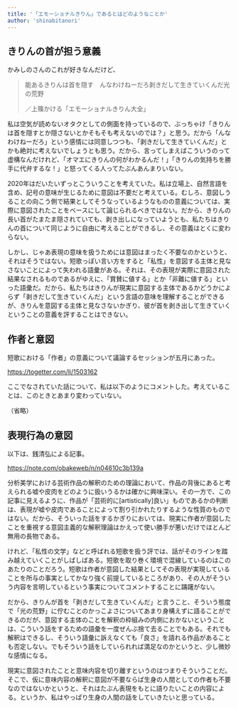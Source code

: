 ```yaml
---
title: '「エモーショナルきりん」であるとはどのようなことか'
author: 'shinabitanori'
---
```


## きりんの首が担う意義

かみしのさんのこれが好きなんだけど、

> 能あるきりんは首を隠す　んなわけねーだろ剥きだして生きていくんだ光の荒野
> 
> ／上篠かける「エモーショナルきりん大全」

私は空気が読めないオタクとしての側面を持っているので、ぶっちゃけ「きりんは首を隠すとか隠さないとかそもそも考えないのでは？」と思う。だから「んなわけねーだろ」という感情には同意しつつも、「剥きだして生きていくんだ」とかも絶対に考えないでしょうとも思う。だから、言ってしまえばこういうのって虚構なんだけれど、「オマエにきりんの何がわかるんだ！」「きりんの気持ちを勝手に代弁するな！」と怒ってくる人ってたぶんあんまりいない。

2020年はだいたいずっとこういうことを考えていた。私は立場上、自然言語を含め、記号の意味が生じるために意図は不要だと考えている。むしろ、意図しうることの向こう側で結果としてそうなっているようなものの意義については、実際に意図されたことをベースにして論じられるべきではない。だから、きりんの長い首がたまたま隠されていても、剥き出しになっていようとも、私たちはきりんの首について同じように自由に考えることができるし、その意義はとくに変わらない。

しかし、じゃあ表現の意味を扱うためには意図はまったく不要なのかというと、それはそうではない。短歌っぽい言い方をすると「私性」を意図する主体と見なさないことによって失われる語彙がある。それは、その表現が実際に意図された結果なされるものであるがゆえに、「賞賛に値する」とか「非難に値する」といった語彙だ。だから、私たちはきりんが現実に意図する主体であるかどうかによらず「剥きだして生きていくんだ」という言語の意味を理解することができるが、きりんを意図する主体と見なさないかぎり、彼が首を剥き出して生きていくということの意義を評することはできない。

## 作者と意図

短歌における「作者」の意義について議論するセッションが五月にあった。

https://togetter.com/li/1503162

ここでなされていた話について、私は以下のようにコメントした。考えていることは、このときとあまり変わっていない。

（省略）

## 表現行為の意図

以下は、銭清弘による記事。

https://note.com/obakeweb/n/n04610c3b139a

分析美学における芸術作品の解釈のための理論において、作品の背後にあると考えられる嘘や皮肉をどのように扱いうるかは確かに興味深い。その一方で、この記事に見えるように、作品が「芸術的に\[artistically\]良い」ものであるかの判断は、表現が嘘や皮肉であることによって割り引かれたりするような性質のものではない。だから、そういった話をするかぎりにおいては、現実に作者が意図したことを重視する意図主義的な解釈理論はかえって使い勝手が悪いだけでほとんど無用の長物である。

けれど、「私性の文学」などと呼ばれる短歌を扱う評では、話がそのラインを踏み越えていくことがしばしばある。短歌を取り巻く環境で混線しているのはこのあたりのことだろう。短歌は作者が意図した結果としてその表現が実現していることを所与の事実としてかなり強く前提しているところがあり、その人がそういう内容を言明しているという事実についてコメントすることに躊躇がない。

だから、きりんが首を「剥きだして生きていくんだ」と言うこと、そういう態度で「光の荒野」に佇むことのかっこよさについてあまり身構えずに語ることができるのだが、意図する主体のことを解釈の枠組みの内側におかないということは、こういう話をするための語彙を一度ぜんぶ捨て去ることでもある。それでも解釈はできるし、そういう語彙に訴えなくても「良さ」を語れる作品があることも否定しない。でもそういう話をしていられれば満足なのかというと、少し微妙な感情になる。

現実に意図されたことと意味内容を切り離すというのはつまりそういうことだ。そこで、仮に意味内容の解釈に意図が不要ならば生身の人間としての作者も不要なのではないかというと、それはたぶん表現をもとに語りたいことの内容による。というか、私はやっぱり生身の人間の話をしていきたいと思っている。

